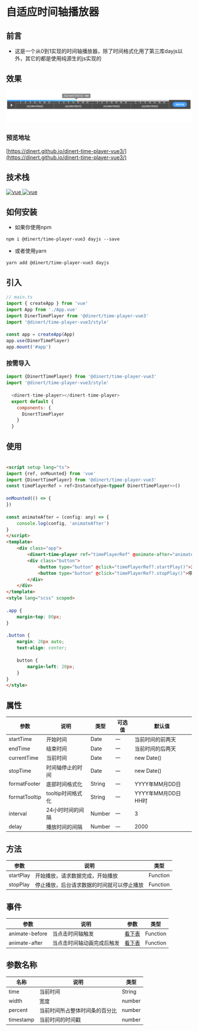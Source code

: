 # 自适应时间轴播放器

## 前言
- 这是一个从0到1实现的时间轴播放器，除了时间格式化用了第三库dayjs以外，其它的都是使用纯源生的js实现的
## 效果
![image](/src/assets/gif/time-player.gif)

### 预览地址
[https://dinert.github.io/dinert-time-player-vue3/](https://dinert.github.io/dinert-time-player-vue3/)

## 技术栈
<a href="https://github.com/vuejs/vue/tree/v3.3.4">
  <img src="https://img.shields.io/badge/vue-3.3.4-brightgreen" alt="vue">
</a>
<a href="https://dayjs.gitee.io/zh-CN/">
  <img src="https://img.shields.io/badge/dayjs-1.11.3-brightgreen" alt="vue">
</a>

## 如何安装
* 如果你使用npm
```shell
npm i @dinert/time-player-vue3 dayjs --save
```
* 或者使用yarn
```shell
yarn add @dinert/time-player-vue3 dayjs
```

## 引入
```js
// main.ts
import { createApp } from 'vue'
import App from './App.vue'
import DinerTimePlayer from '@dinert/time-player-vue3'
import '@dinert/time-player-vue3/style'

const app = createApp(App)
app.use(DinerTimePlayer)
app.mount('#app')

```

### 按需导入
```js
import {DinertTimePlayer} from '@dinert/time-player-vue3'
import '@dinert/time-player-vue3/style'

  <dinert-time-player></dinert-time-player>
  export default {
    components: {
      DinertTimePlayer
    }
  }

```

## 使用
```html

<script setup lang="ts">
import {ref, onMounted} from 'vue'
import {DinertTimePlayer} from '@dinert/time-player-vue3'
const timePlayerRef = ref<InstanceType<typeof DinertTimePlayer>>()

onMounted(() => {
})

const animateAfter = (config: any) => {
    console.log(config, 'animateAfter')
}
</script>
<template>
    <div class="app">
        <dinert-time-player ref="timePlayerRef" @animate-after="animateAfter"/>
        <div class="button">
            <button type="button" @click="timePlayerRef?.startPlay()">开始播放</button>
            <button type="button" @click="timePlayerRef?.stopPlay()">停止播放</button>
        </div>
    </div>
</template>
<style lang="scss" scoped>

.app {
    margin-top: 80px;
}

.button {
    margin: 20px auto;
    text-align: center;

    button {
        margin-left: 20px;
    }
}
</style>

```

## 属性
| 参数          | 说明              | 类型   | 可选值 | 默认值              |
| ------------- | ----------------- | ------ | ------ | ------------------- |
| startTime     | 开始时间          | Date   | 一     | 当前时间的前两天    |
| endTime       | 结束时间          | Date   | 一     | 当前时间的后两天    |
| currentTime   | 当前时间          | Date   | 一     | new Date()          |
| stopTime      | 时间轴停止的时间  | Date   | 一     | new Date()          |
| formatFooter  | 底部时间格式化    | String | 一     | YYYY年MM月DD日      |
| formatTooltip | tooltip时间格式化 | String | 一     | YYYY年MM月DD日 HH时 |
| interval      | 24小时时间的间隔  | Number | 一     | 3                   |
| delay         | 播放时间的间隔    | Number | 一     | 2000                |
## 方法
| 参数      | 说明                                       | 类型     |
| --------- | ------------------------------------------ | -------- |
| startPlay | 开始播放，请求数据完成，开始播放           | Function |
| stopPlay  | 停止播放，后台请求数据的时间就可以停止播放 | Function |


## 事件
| 参数           | 说明                       | 参数   | 类型     |
| -------------- | -------------------------- | ------ | -------- |
| animate-before | 当点击时间轴触发           | [看下表](./README.md#参数名称) | Function |
| animate-after  | 当点击时间轴动画完成后触发 | [看下表](./README.md#参数名称) | Function |

## 参数名称
| 名称      | 说明                           | 类型   |
| --------- | ------------------------------ | ------ |
| time      | 当前时间                       | String |
| width     | 宽度                           | number |
| percent   | 当前时间所占整体时间条的百分比 | number |
| timestamp | 当前时间的时间戳               | number |




